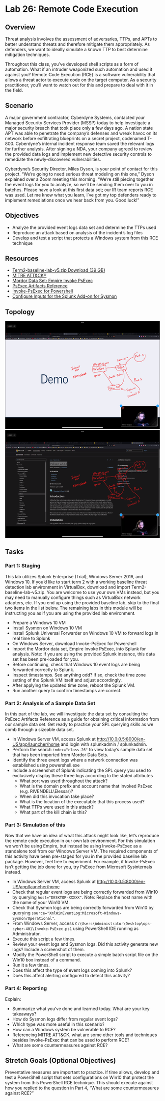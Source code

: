 # Lab 26: Remote Code Execution

## Overview
Threat analysis involves the assessment of adversaries, TTPs, and APTs to better understand threats and therefore mitigate them appropriately. As defenders, we want to ideally simulate a known TTP to best determine mitigation techniques.

Throughout this class, you’ve developed shell scripts as a form of automation. What if an intruder weaponized such automation and used it against you? Remote Code Execution (RCE) is a software vulnerability that allows a threat actor to execute code on the target computer. As a security practitioner, you’ll want to watch out for this and prepare to deal with it in the field.

## Scenario
A major government contractor, Cyberdyne Systems, contacted your Managed Security Services Provider (MSSP) today to help investigate a major security breach that took place only a few days ago. A nation state APT was able to penetrate the company’s defenses and wreak havoc on its network before exfiltrating blueprints on a secret project, codenamed T-800. Cyberdyne’s internal incident response team saved the relevant logs for further analysis. After signing a NDA, your company agreed to review the provided data logs and implement new detective security controls to remediate the newly-discovered vulnerabilities.

Cyberdyne’s Security Director, Miles Dyson, is your point of contact for this project. “We’re going to need serious threat modeling on this one,” Dyson explained over a Zoom meeting this morning. “We’re still piecing together the event logs for you to analyze, so we’ll be sending them over to you in batches. Please have a look at this first data set; our IR team reports RCE was used. Let me know what you learn, I’ve got my top defenders ready to implement remediations once we hear back from you. Good luck!”

## Objectives
- Analyze the provided event logs data set and determine the TTPs used
- Reproduce an attack based on analysis of the incident’s log files
- Develop and test a script that protects a Windows system from this RCE technique

## Resources
- [Term2-baseline-lab-v5.zip Download (39 GB)](https://codefellows.github.io/ops-401-cybersecurity-guide/curriculum/#downloads-table)
- [MITRE ATT&CK®](https://attack.mitre.org/)
- [Mordor Data Set: Empire Invoke PsExec](https://securitydatasets.com/notebooks/atomic/windows/execution/SDWIN-190518210652.html)
- [PsExec Artifacts Reference](https://jpcertcc.github.io/ToolAnalysisResultSheet/details/PsExec.htm#Findings)
- [Invoke-PsExec for Powershell](https://www.powershelladmin.com/wiki/Invoke-PsExec_for_PowerShell)
- [Configure Inputs for the Splunk Add-on for Sysmon](https://docs.splunk.com/Documentation/AddOns/released/MSSysmon/Configureinputs)

## Topology

![Lab Topology 1](media/ops26-1.png)
![Lab Topology 2](media/ops26-2.png)

## Tasks

### Part 1: Staging
This lab utilizes Splunk Enterprise (Trial), Windows Server 2019, and Windows 10. If you’d like to start term 2 with a working baseline threat detection lab environment in VirtualBox, download and import Term2-baseline-lab-v5.zip. You are welcome to use your own VMs instead, but you may need to manually configure things such as VirtualBox network adapters, etc. If you end up using the provided baseline lab, skip to the final two items in the list below. The remaining labs in this module will be instructing you as if you are using the provided lab environment.

- Prepare a Windows 10 VM
- Install Sysmon on Windows 10 VM
- Install Splunk Universal Forwarder on Windows 10 VM to forward logs in real time to Splunk
- On Windows Server, download Invoke-PsExec for Powershell
- Import the Mordor data set, Empire Invoke PsExec, into Splunk for analysis. Note: If you are using the provided Splunk instance, this data set has been pre-loaded for you.
- Before continuing, check that Windows 10 event logs are being forwarded correctly to Splunk.
- Inspect timestamps. See anything odd? If so, check the time zone setting of the Splunk VM itself and adjust accordingly.
- After applying the updated time zone, reboot the Splunk VM.
- Run another query to confirm timestamps are correct.

### Part 2: Analysis of a Sample Data Set
In this part of the lab, we will investigate the data set by consulting the PsExec Artifacts Reference as a guide for obtaining critical information from our sample data set. Get ready to practice your SPL querying skills as we comb through a sizeable data set.

- In Windows Server VM, access Splunk at http://10.0.0.5:8000/en-US/app/launcher/home and login with splunkadmin / splunkadmin.
- Perform the search `index="class-26"` to view today’s sample data set that has been imported from Mordor Data Sets.
- Identify the three event logs where a network connection was established using powershell.exe
- Include a screenshot of Splunk indicating the SPL query you used to exclusively display these three logs according to the stated attributes
  - What port was used throughout the attack?
  - What is the domain prefix and account name that invoked PsExec (e.g. RIVENDELL\Elessar)?
  - When did this invocation take place?
  - What is the location of the executable that this process used?
  - What TTPs were used in this attack?
  - What part of the kill chain is this?

### Part 3: Simulation of this
Now that we have an idea of what this attack might look like, let’s reproduce the remote code execution in our own lab environment. For this simulation we won’t be using Empire, but instead be using Invoke-PsExec as a standalone tool from our Windows Server VM. The required components of this activity have been pre-staged for you in the provided baseline lab package. However, feel free to experiment. For example, if Invoke-PsExec isn’t getting the job done for you, try PsExec from Microsoft Sysinternals instead.

- In Windows Server VM, access Splunk at http://10.0.0.5:8000/en-US/app/launcher/home
- Check that regular event logs are being correctly forwarded from Win10 by querying `host="DESKTOP-XXXXX"`. Note: Replace the host name with the name of your Win10 VM.
- Check that Sysmon logs are being correctly forwarded from Win10 by querying `source="XmlWinEventLog:Microsoft-Windows-Sysmon/Operational"`.
- From Windows Server, access `C:\Users\Administrator\Desktop\ops-cyber-401\Invoke-PsExec.ps1` using PowerShell IDE running as Administrator.
- Execute this script a few times.
- Review your event logs and Sysmon logs. Did this activity generate new logs? Include a screenshot of them.
- Modify the PowerShell script to execute a simple batch script file on the Win10 box instead of a command.
- Run it a few times.
- Does this affect the type of event logs coming into Splunk?
- Does this affect alerting configured to detect this activity?

### Part 4: Reporting
Explain:

- Summarize what you’ve done and learned today. What are your key takeaways?
- How do Sysmon logs differ from regular event logs?
- Which type was more useful in this scenario?
- How can a Windows system be vulnerable to RCE?
- Referencing MITRE ATT&CK, what are some other tools and techniques besides Invoke-PsExec that can be used to perform RCE?
- What are some countermeasures against RCE?

## Stretch Goals (Optional Objectives)
Preventative measures are important to practice. If time allows, develop and test a PowerShell script that sets configurations on Win10 that protect the system from this PowerShell RCE technique. This should execute against how you replied to the question in Part 4, “What are some countermeasures against RCE?”
